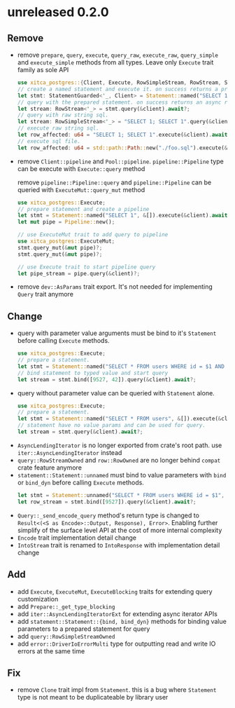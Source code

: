 # unreleased 0.2.0
## Remove
- remove `prepare`, `query`, `execute`, `query_raw`, `execute_raw`, `query_simple` and `execute_simple` methods from all types. Leave only `Execute` trait family as sole API  
    ```rust
    use xitca_postgres::{Client, Execute, RowSimpleStream, RowStream, Statement};
    // create a named statement and execute it. on success returns a prepared statement
    let stmt: StatementGuarded<'_, Client> = Statement::named("SELECT 1").execute(&client).await?;
    // query with the prepared statement. on success returns an async row stream.
    let stream: RowStream<'_> = stmt.query(&client).await?;
    // query with raw string sql.
    let stream: RowSimpleStream<'_> = "SELECT 1; SELECT 1".query(&client).await?;
    // execute raw string sql.
    let row_affected: u64 = "SELECT 1; SELECT 1".execute(&client).await?;
    // execute sql file.
    let row_affected: u64 = std::path::Path::new("./foo.sql").execute(&client).await?;
    ```
- remove `Client::pipeline` and `Pool::pipeline`. `pipeline::Pipeline` type can be execute with `Execute::query` method
    
  remove `pipeline::Pipeline::query` and `pipeline::Pipeline` can be queried with `ExecuteMut::query_mut` method
    ```rust
    use xitca_postgres::Execute;
    // prepare statement and create a pipeline
    let stmt = Statement::named("SELECT 1", &[]).execute(&client).await?;
    let mut pipe = Pipeline::new();
    
    // use ExecuteMut trait to add query to pipeline
    use xitca_postgres::ExecuteMut;
    stmt.query_mut(&mut pipe)?;
    stmt.query_mut(&mut pipe)?;

    // use Execute trait to start pipeline query
    let pipe_stream = pipe.query(&client)?;
    ```
- remove `dev::AsParams` trait export. It's not needed for implementing `Query` trait anymore    

## Change
- query with parameter value arguments must be bind to it's `Statement` before calling `Execute` methods.
    ```rust
    use xitca_postgres::Execute;
    // prepare a statement.
    let stmt = Statement::named("SELECT * FROM users WHERE id = $1 AND age = $2", &[Type::INT4, Type::INT4]).execute(&client).await?;
    // bind statement to typed value and start query
    let stream = stmt.bind([9527, 42]).query(&client).await?;
    ```
- query without parameter value can be queried with `Statement` alone.
    ```rust
    use xitca_postgres::Execute;
    // prepare a statement.
    let stmt = Statement::named("SELECT * FROM users", &[]).execute(&client).await?;
    // statement have no value params and can be used for query.
    let stream = stmt.query(&client).await?;
    ```
- `AsyncLendingIterator` is no longer exported from crate's root path. use `iter::AsyncLendingIterator` instead
- `query::RowStreamOwned` and `row::RowOwned` are no longer behind `compat` crate feature anymore
- `statement::Statement::unnamed` must bind to value parameters with `bind` or `bind_dyn` before calling `Execute` methods.
    ```rust
    let stmt = Statement::unnamed("SELECT * FROM users WHERE id = $1", &[Type::INT4]);
    let row_stream = stmt.bind([9527]).query(&client).await?;
    ```
- `Query::_send_encode_query` method's return type is changed to `Result<(<S as Encode>::Output, Response), Error>`. Enabling further simplify of the surface level API at the cost of more internal complexity
- `Encode` trait implementation detail change
- `IntoStream` trait is renamed to `IntoResponse` with implementation detail change

## Add
- add `Execute`, `ExecuteMut`, `ExecuteBlocking` traits for extending query customization
- add `Prepare::_get_type_blocking`
- add `iter::AsyncLendingIteratorExt` for extending async iterator APIs
- add `statement::Statement::{bind, bind_dyn}` methods for binding value parameters to a prepared statement for query
- add `query::RowSimpleStreamOwned`
- add `error::DriverIoErrorMulti` type for outputting read and write IO errors at the same time

## Fix
- remove `Clone` trait impl from `Statement`. this is a bug where `Statement` type is not meant to be duplicateable by library user
